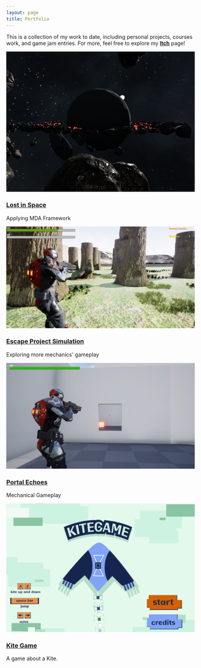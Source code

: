 ```yaml
---
layout: page
title: Portfolio
---
```

This is a collection of my work to date, including personal projects, courses work, and game jam entries. For more, feel free to explore my [**Itch**](https://sebastiansalas94.itch.io/) page!

<div class="row">
  <div class="col-4 col-6-medium col-12-small">
    <article class="box style2">
      <a href="https://sebastiansalas94.github.io/2024-10-19-Lost-In-Space" class="image featured"><img src="/assets/img/LostInSpace_Images/LostInSpace_Thumbnail-Image.png" alt=""></a>
      <h3><a href="https://sebastiansalas94.github.io/2024-10-19-Lost-In-Space">Lost in Space</a></h3>
      <p>Applying MDA Framework</p>
    </article>
  </div>
    <div class="col-4 col-6-medium col-12-small">
    <article class="box style2">
      <a href="https://sebastiansalas94.github.io/2024-10-15-EscapeSimProject" class="image featured"><img src="/assets/img/EscapeSim/EscapeSim_6.png" alt=""></a>
      <h3><a href="https://sebastiansalas94.github.io/2024-10-15-EscapeSimProject">Escape Project Simulation</a></h3>
      <p>Exploring more mechanics' gameplay</p>
    </article>
  </div>
  <div class="col-4 col-6-medium col-12-small">
    <article class="box style2">
           <a href="https://sebastiansalas94.github.io/2024-10-10-Portal-Echoes" class="image featured"><img src="/assets/img/PortalEchoes/PortalEchoes_3.png" alt=""></a>
      <h3><a href="https://sebastiansalas94.github.io/2024-10-10-Portal-Echoes">Portal Echoes</a></h3>
      <p>Mechanical Gameplay</p>
    </article>
  </div>
</div>

<div class="row">
    <div class="col-4 col-6-medium col-12-small">
    <article class="box style2">
      <a href="https://sebastiansalas94.github.io/2024-10-01-Kite-Game" class="image featured"><img src="/assets/img/KiteGame/KiteGame_Start.png" alt=""></a>
      <h3><a href="https://sebastiansalas94.github.io/2024-10-01-Kite-Game">Kite Game</a></h3>
      <p>A game about a Kite.</p>
    </article>
  </div>
</div>

